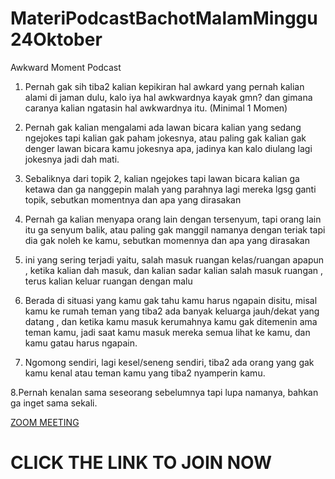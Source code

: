 # MateriPodcastBachotMalamMinggu 24Oktober

Awkward Moment Podcast
1. Pernah gak sih tiba2 kalian kepikiran hal awkard yang pernah kalian alami di jaman dulu, kalo iya hal awkwardnya kayak gmn? dan gimana caranya kalian ngatasin hal awkwardnya itu. (Minimal 1 Momen)

2. Pernah gak kalian mengalami ada lawan bicara kalian yang sedang ngejokes tapi kalian gak paham jokesnya, atau paling gak kalian gak denger lawan bicara kamu jokesnya apa, jadinya kan kalo diulang lagi jokesnya jadi dah mati.

3. Sebaliknya dari topik 2, kalian ngejokes tapi lawan bicara kalian ga ketawa dan ga nanggepin malah yang parahnya lagi mereka lgsg ganti topik, sebutkan momentnya dan apa yang dirasakan

4. Pernah ga kalian menyapa orang lain dengan tersenyum, tapi orang lain itu ga senyum balik, atau paling gak manggil namanya dengan teriak tapi dia gak noleh ke kamu, sebutkan momennya dan apa yang dirasakan

5. ini yang sering terjadi yaitu, salah masuk ruangan kelas/ruangan apapun , ketika kalian dah masuk, dan kalian sadar kalian salah masuk ruangan , terus kalian keluar ruangan dengan malu

6. Berada di situasi yang kamu gak tahu kamu harus ngapain disitu, misal kamu ke rumah teman yang tiba2 ada banyak keluarga jauh/dekat yang datang , dan ketika kamu masuk kerumahnya kamu gak ditemenin ama teman kamu, jadi saat kamu masuk mereka semua lihat ke kamu, dan kamu gatau harus ngapain.

7. Ngomong sendiri, lagi kesel/seneng sendiri, tiba2 ada orang yang gak kamu kenal atau teman kamu yang tiba2 nyamperin kamu.

8.Pernah kenalan sama seseorang sebelumnya tapi lupa namanya, bahkan ga inget sama sekali.

[ZOOM MEETING](https://zoom.us/j/9234395411?pwd=THpMRTdWWWgwSHJjK2M5dWhkdXFkZz09)

# CLICK THE LINK TO JOIN NOW
